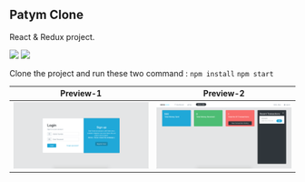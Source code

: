 
## Patym Clone
React & Redux project.


![](https://img.shields.io/badge/license-MIT-000000.svg)
![](https://img.shields.io/badge/platform-react-brightgreen.svg)

Clone the project and run these two command :
`npm install`
`npm start`


Preview-1            |  Preview-2
:-------------------------:|:-------------------------:
![alt text](https://github.com/Mr-Bhardwa7/paytm-clone/blob/master/screenshot/image_1.png)  |  ![alt text](https://github.com/Mr-Bhardwa7/paytm-clone/blob/master/screenshot/image_2.png)

